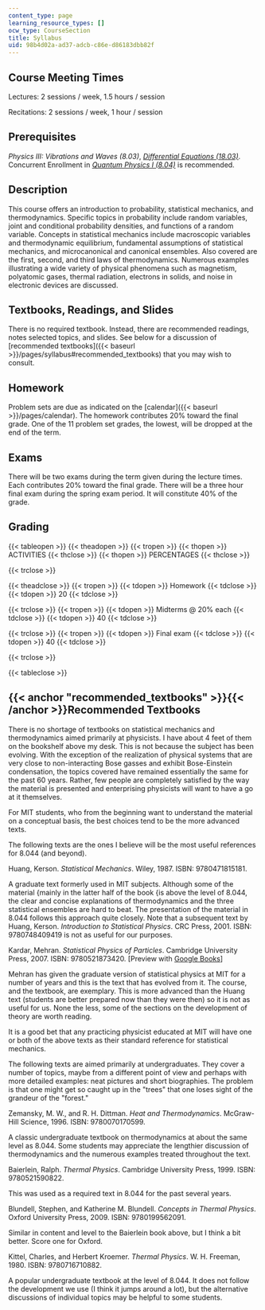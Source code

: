 ```yaml
---
content_type: page
learning_resource_types: []
ocw_type: CourseSection
title: Syllabus
uid: 98b4d02a-ad37-adcb-c86e-d86183dbb82f
---
```


Course Meeting Times
--------------------

Lectures: 2 sessions / week, 1.5 hours / session

Recitations: 2 sessions / week, 1 hour / session

Prerequisites
-------------

_Physics III: Vibrations and Waves (8.03)_, [_Differential Equations (18.03)_](/courses/18-03sc-differential-equations-fall-2011). Concurrent Enrollment in [_Quantum Physics I (8.04)_](/courses/8-04-quantum-physics-i-spring-2013) is recommended.

Description
-----------

This course offers an introduction to probability, statistical mechanics, and thermodynamics. Specific topics in probability include random variables, joint and conditional probability densities, and functions of a random variable. Concepts in statistical mechanics include macroscopic variables and thermodynamic equilibrium, fundamental assumptions of statistical mechanics, and microcanonical and canonical ensembles. Also covered are the first, second, and third laws of thermodynamics. Numerous examples illustrating a wide variety of physical phenomena such as magnetism, polyatomic gases, thermal radiation, electrons in solids, and noise in electronic devices are discussed.

Textbooks, Readings, and Slides
-------------------------------

There is no required textbook. Instead, there are recommended readings, notes selected topics, and slides. See below for a discussion of [recommended textbooks]({{< baseurl >}}/pages/syllabus#recommended_textbooks) that you may wish to consult.

Homework
--------

Problem sets are due as indicated on the [calendar]({{< baseurl >}}/pages/calendar). The homework contributes 20% toward the final grade. One of the 11 problem set grades, the lowest, will be dropped at the end of the term.

Exams
-----

There will be two exams during the term given during the lecture times. Each contributes 20% toward the final grade. There will be a three hour final exam during the spring exam period. It will constitute 40% of the grade.

Grading
-------

{{< tableopen >}}
{{< theadopen >}}
{{< tropen >}}
{{< thopen >}}
ACTIVITIES
{{< thclose >}}
{{< thopen >}}
PERCENTAGES
{{< thclose >}}

{{< trclose >}}

{{< theadclose >}}
{{< tropen >}}
{{< tdopen >}}
Homework
{{< tdclose >}}
{{< tdopen >}}
20
{{< tdclose >}}

{{< trclose >}}
{{< tropen >}}
{{< tdopen >}}
Midterms @ 20% each
{{< tdclose >}}
{{< tdopen >}}
40
{{< tdclose >}}

{{< trclose >}}
{{< tropen >}}
{{< tdopen >}}
Final exam
{{< tdclose >}}
{{< tdopen >}}
40
{{< tdclose >}}

{{< trclose >}}

{{< tableclose >}}

{{< anchor "recommended_textbooks" >}}{{< /anchor >}}Recommended Textbooks
--------------------------------------------------------------------------

There is no shortage of textbooks on statistical mechanics and thermodynamics aimed primarily at physicists. I have about 4 feet of them on the bookshelf above my desk. This is not because the subject has been evolving. With the exception of the realization of physical systems that are very close to non-interacting Bose gasses and exhibit Bose-Einstein condensation, the topics covered have remained essentially the same for the past 60 years. Rather, few people are completely satisfied by the way the material is presented and enterprising physicists will want to have a go at it themselves.

For MIT students, who from the beginning want to understand the material on a conceptual basis, the best choices tend to be the more advanced texts.

The following texts are the ones I believe will be the most useful references for 8.044 (and beyond).

Huang, Kerson. _Statistical Mechanics_. Wiley, 1987. ISBN: 9780471815181.

A graduate text formerly used in MIT subjects. Although some of the material {mainly in the latter half of the book {is above the level of 8.044, the clear and concise explanations of thermodynamics and the three statistical ensembles are hard to beat. The presentation of the material in 8.044 follows this approach quite closely. Note that a subsequent text by Huang, Kerson. _Introduction to Statistical Physics_. CRC Press, 2001. ISBN: 9780748409419 is not as useful for our purposes.

Kardar, Mehran. _Statistical Physics of Particles_. Cambridge University Press, 2007. ISBN: 9780521873420. \[Preview with [Google Books](http://books.google.com/books?id=1WlFhiz5UjwC&pg=PAfrontcover)\]

Mehran has given the graduate version of statistical physics at MIT for a number of years and this is the text that has evolved from it. The course, and the textbook, are exemplary. This is more advanced than the Huang text (students are better prepared now than they were then) so it is not as useful for us. None the less, some of the sections on the development of theory are worth reading.

It is a good bet that any practicing physicist educated at MIT will have one or both of the above texts as their standard reference for statistical mechanics.

The following texts are aimed primarily at undergraduates. They cover a number of topics, maybe from a different point of view and perhaps with more detailed examples: neat pictures and short biographies. The problem is that one might get so caught up in the "trees" that one loses sight of the grandeur of the "forest."

Zemansky, M. W., and R. H. Dittman. _Heat and Thermodynamics_. McGraw-Hill Science, 1996. ISBN: 9780070170599.

A classic undergraduate textbook on thermodynamics at about the same level as 8.044. Some students may appreciate the lengthier discussion of thermodynamics and the numerous examples treated throughout the text.

Baierlein, Ralph. _Thermal Physics_. Cambridge University Press, 1999. ISBN: 9780521590822.

This was used as a required text in 8.044 for the past several years.

Blundell, Stephen, and Katherine M. Blundell. _Concepts in Thermal Physics_. Oxford University Press, 2009. ISBN: 9780199562091.

Similar in content and level to the Baierlein book above, but I think a bit better. Score one for Oxford.

Kittel, Charles, and Herbert Kroemer. _Thermal Physics_. W. H. Freeman, 1980. ISBN: 9780716710882.

A popular undergraduate textbook at the level of 8.044. It does not follow the development we use (I think it jumps around a lot), but the alternative discussions of individual topics may be helpful to some students.